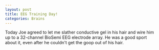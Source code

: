 ```yaml
---
layout: post
title: EEG Training Day!
categories: Brains
---
```


Today Joe agreed to let me slather conductive gel in his hair and wire him up to a 32-channel BioSemi EEG electrode array.
He was a good sport about it, even after he couldn't get the goop out of his hair.